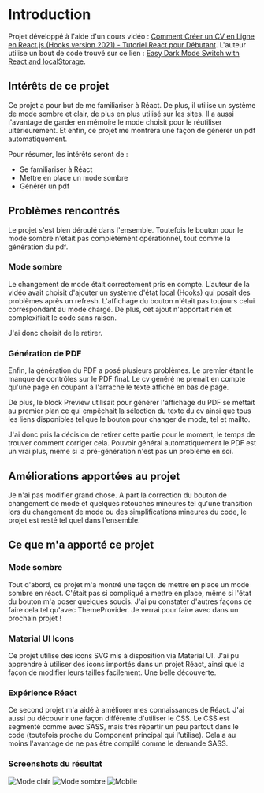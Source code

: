 # Introduction

Projet développé à l'aide d'un cours vidéo : [Comment Créer un CV en Ligne en React.js (Hooks version 2021) - Tutoriel React pour Débutant](https://www.youtube.com/watch?v=V6VdW5J2juE). L'auteur utilise un bout de code trouvé sur ce lien : [Easy Dark Mode Switch with React and localStorage](https://aleksandarpopovic.com/Easy-Dark-Mode-Switch-with-React-and-localStorage/).

## Intérêts de ce projet

Ce projet a pour but de me familiariser à Réact. De plus, il utilise un système de mode sombre et clair, de plus en plus utilisé sur les sites. Il a aussi l'avantage de garder en mémoire le mode choisit pour le réutiliser ultérieurement. Et enfin, ce projet me montrera une façon de générer un pdf automatiquement.

Pour résumer, les intérêts seront de :
- Se familiariser à Réact
- Mettre en place un mode sombre
- Générer un pdf

## Problèmes rencontrés 

Le projet s'est bien déroulé dans l'ensemble. Toutefois le bouton pour le mode sombre n'était pas complètement opérationnel, tout comme la génération du pdf.

### Mode sombre

Le changement de mode était correctement pris en compte. L'auteur de la vidéo avait choisit d'ajouter un système d'état local (Hooks) qui posait des problèmes après un refresh. L'affichage du bouton n'était pas toujours celui correspondant au mode chargé. De plus, cet ajout n'apportait rien et complexifiait le code sans raison.

J'ai donc choisit de le retirer.

### Génération de PDF

Enfin, la génération du PDF a posé plusieurs problèmes. Le premier étant le manque de contrôles sur le PDF final. Le cv généré ne prenait en compte qu'une page en coupant à l'arrache le texte affiché en bas de page.

De plus, le block Preview utilisait pour générer l'affichage du PDF se mettait au premier plan ce qui empêchait la sélection du texte du cv ainsi que tous les liens disponibles tel que le bouton pour changer de mode, tel et mailto.

J'ai donc pris la décision de retirer cette partie pour le moment, le temps de trouver comment corriger cela. Pouvoir général automatiquement le PDF est un vrai plus, même si la pré-génération n'est pas un problème en soi.

## Améliorations apportées au projet

Je n'ai pas modifier grand chose. A part la correction du bouton de changement de mode et quelques retouches mineures tel qu'une transition lors du changement de mode ou des simplifications mineures du code, le projet est resté tel quel dans l'ensemble.

## Ce que m'a apporté ce projet

### Mode sombre

Tout d'abord, ce projet m'a montré une façon de mettre en place un mode sombre en réact. C'était pas si compliqué à mettre en place, même si l'état du bouton m'a poser quelques soucis. J'ai pu constater d'autres façons de faire cela tel qu'avec ThemeProvider. Je verrai pour faire avec dans un prochain projet !

### Material UI Icons

Ce projet utilise des icons SVG mis à disposition via Material UI. J'ai pu apprendre à utiliser des icons importés dans un projet Réact, ainsi que la façon de modifier leurs tailles facilement. Une belle découverte.

### Expérience Réact

Ce second projet m'a aidé à améliorer mes connaissances de Réact. J'ai aussi pu découvrir une façon différente d'utiliser le CSS. Le CSS est segmenté comme avec SASS, mais très répartir un peu partout dans le code (toutefois proche du Component principal qui l'utilise). Cela a au moins l'avantage de ne pas être compilé comme le demande SASS.

### Screenshots du résultat

![Mode clair](https://i.imgur.com/t72ybA7.png)
![Mode sombre](https://i.imgur.com/IMCzBSN.png)
![Mobile](https://i.imgur.com/FYZZ5ah.png)